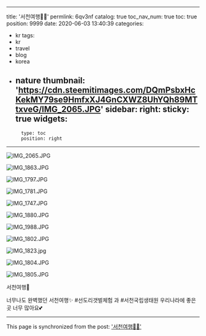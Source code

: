 
---
title: '서천여행🌿🐚'
permlink: 6qv3nf
catalog: true
toc_nav_num: true
toc: true
position: 9999
date: 2020-06-03 13:40:39
categories:
- kr
tags:
- kr
- travel
- blog
- korea
- nature
thumbnail: 'https://cdn.steemitimages.com/DQmPsbxHcKekMY79se9HmfxXJ4GnCXWZ8UhYQh89MTtxveG/IMG_2065.JPG'
sidebar:
    right:
        sticky: true
widgets:
    -
        type: toc
        position: right
---


![IMG_2065.JPG](https://cdn.steemitimages.com/DQmPsbxHcKekMY79se9HmfxXJ4GnCXWZ8UhYQh89MTtxveG/IMG_2065.JPG)

![IMG_1863.JPG](https://cdn.steemitimages.com/DQmXMLFoqW2PHyzqYjfEJEcj6EXcDEPS2gPWDBxWMiMihFm/IMG_1863.JPG)


![IMG_1797.JPG](https://cdn.steemitimages.com/DQmbvd3V7qELepLkU1EC58REh2iLEQ6Yxt8zn81DvDE3vJE/IMG_1797.JPG)


![IMG_1781.JPG](https://cdn.steemitimages.com/DQmSeSWshfc6KGUaULdARxg4EXzNoWvJikbj5Ftx6SQ3zvb/IMG_1781.JPG)


![IMG_1747.JPG](https://cdn.steemitimages.com/DQmSMu8mTByH3Wvok6uxJFTS2QyaGUR19X91uYk87hn1pke/IMG_1747.JPG)

![IMG_1880.JPG](https://cdn.steemitimages.com/DQmV7wxYzReeppG9RZuHapEsFtyS7kgpXFFvktB1f48PHYN/IMG_1880.JPG)


![IMG_1988.JPG](https://cdn.steemitimages.com/DQmVAksrrjoTahYV9Mr2ZbgdGu9gRR15Qcbi92f8NABWiQr/IMG_1988.JPG)

![IMG_1802.JPG](https://cdn.steemitimages.com/DQmeCzV26jr6NNEbjx6omhJMM8q7q6F1BcMqVkcXc33s1UX/IMG_1802.JPG)

![IMG_1823.jpg](https://cdn.steemitimages.com/DQmPZpXu11tGYGWAT2yXonFGDoA37QLwDfFPGT5p3Pk2fJJ/IMG_1823.jpg)

![IMG_1804.JPG](https://cdn.steemitimages.com/DQmeKjAFbFeZVmakgTeTESt7eSCzmTvyYHRmSV7PaTSwxTn/IMG_1804.JPG)

![IMG_1805.JPG](https://cdn.steemitimages.com/DQmQmuaAWLAzJvAuK9b9TFNf9oqErnybboJQZ5WRWpYTKaq/IMG_1805.JPG)

서천여행🌿

너무나도 완벽했던 서천여행✨
#선도리갯벌체험 과 #서천국립생태원
우리나라에 좋은 곳 너무 많아요💕

- - -

This page is synchronized from the post: ['서천여행🌿🐚'](https://steemit.com/@loveecho/6qv3nf)

